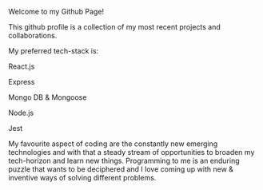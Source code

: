 Welcome to my Github Page!

This github profile is a collection of my most recent projects and collaborations.

My preferred tech-stack is:

React.js

Express

Mongo DB & Mongoose

Node.js

Jest 

My favourite aspect of coding are the constantly new emerging technologies and with that a steady stream of opportunities to broaden my tech-horizon and learn new things. Programming to me is an enduring puzzle that wants to be deciphered and I love coming up with new & inventive ways of solving different problems.
